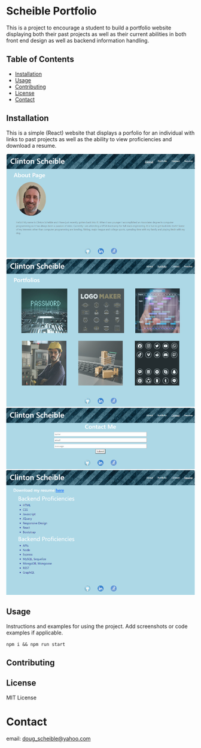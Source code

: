 # Scheible Portfolio

This is a project to encourage a student to build a portfolio website displaying both their past projects as well as their current abilities in both front end design as well as backend information handling.

## Table of Contents

- [Installation](#installation)
- [Usage](#usage)
- [Contributing](#contributing)
- [License](#license)
- [Contact](#contact)

## Installation

This is a simple (React) website that displays a porfolio for an individual with links to past projects as well as the ability to view proficiencies and download a resume.

![About](src\assets\images\readmeAbout.png)
![Portfolio](src\assets\images\readmePortfolio.png)
![Contact](src\assets\images\readmeContact.png)
![Resume](src\assets\images\readmeResume.png)

## Usage

Instructions and examples for using the project. Add screenshots or code examples if applicable.

```
npm i && npm run start
```

## Contributing

## License

MIT License

# Contact

email: doug_scheible@yahoo.com
